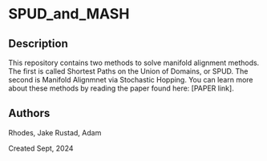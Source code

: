 # SPUD_and_MASH

## Description
This repository contains two methods to solve manifold alignment methods. The first is called Shortest Paths on the Union of Domains, or SPUD. The second is Manifold Alignmnet via Stochastic Hopping. You can learn more about these methods by reading the paper found here: [PAPER link]. 

## Authors
Rhodes, Jake
Rustad, Adam

Created Sept, 2024
